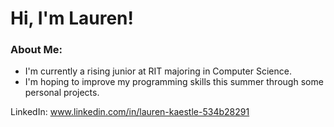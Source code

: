 # Hi, I'm Lauren!

### About Me:
- I'm currently a rising junior at RIT majoring in Computer Science.
- I'm hoping to improve my programming skills this summer through some personal projects.

LinkedIn: www.linkedin.com/in/lauren-kaestle-534b28291
